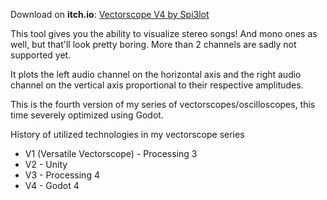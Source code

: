 Download on **itch.io**: [Vectorscope V4 by Spi3lot](https://spi3lot.itch.io/vectorscope-v4)

This tool gives you the ability to visualize stereo songs! And mono ones as well, but that'll look pretty boring. More than 2 channels are sadly not supported yet.

It plots the left audio channel on the horizontal axis and the right audio channel on the vertical axis proportional to their respective amplitudes.

This is the fourth version of my series of vectorscopes/oscilloscopes, this time severely optimized using Godot.

History of utilized technologies in my vectorscope series
- V1 (Versatile Vectorscope) - Processing 3
- V2 - Unity
- V3 - Processing 4
- V4 - Godot 4
 
